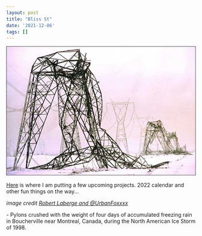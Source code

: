 ```yaml
---
layout: post
title: "Bliss St"
date: '2021-12-06'
tags: []
---
```


![bliss](/assets/bliss.jpg)

<p><a href = "https://errant-memory.net">Here</a> is where I am putting a few upcoming projects. 2022 calendar and other fun things on the way...</p>

<p><em>image credit <a href = "https://twitter.com/UrbanFoxxxx/status/1468202469096411136">Robert Laberge and @UrbanFoxxxx</a></em></p> - Pylons crushed with the weight of four days of accumulated freezing rain in Boucherville near Montreal, Canada, during the North American Ice Storm of 1998.